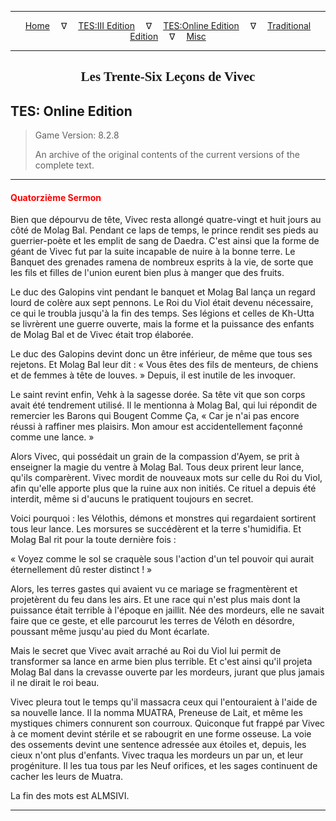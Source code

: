 
---

<!-- Jekyll Page Links -->

<center>
<a href="../../../../index.html">Home</a>
&emsp;&nabla;&emsp;
<a href="../../../index-tes3.html">TES:III Edition</a>
&emsp;&nabla;&emsp;
<a href="../../../index-teso.html">TES:Online Edition</a>
&emsp;&nabla;&emsp;
<a href="../../../index-traditional.html">Traditional Edition</a>
&emsp;&nabla;&emsp;
<a href="../../../index-misc.html">Misc</a>
</center>

<!-- Markdown Body Below: -->

---

<center>
<h2><span style="font-family:Georgia">Les Trente-Six Leçons de Vivec</span></h2>
</center>

## TES: Online Edition

> Game Version: 8.2.8
>
> An archive of the original contents of the current versions of the complete text.

---

#### <span style="color:red">Quatorzième Sermon</span>

Bien que dépourvu de tête, Vivec resta allongé quatre-vingt et huit jours au côté de Molag Bal. Pendant ce laps de temps, le prince rendit ses pieds au guerrier-poète et les emplit de sang de Daedra. C'est ainsi que la forme de géant de Vivec fut par la suite incapable de nuire à la bonne terre. Le Banquet des grenades ramena de nombreux esprits à la vie, de sorte que les fils et filles de l'union eurent bien plus à manger que des fruits.

Le duc des Galopins vint pendant le banquet et Molag Bal lança un regard lourd de colère aux sept pennons. Le Roi du Viol était devenu nécessaire, ce qui le troubla jusqu'à la fin des temps. Ses légions et celles de Kh-Utta se livrèrent une guerre ouverte, mais la forme et la puissance des enfants de Molag Bal et de Vivec était trop élaborée.

Le duc des Galopins devint donc un être inférieur, de même que tous ses rejetons. Et Molag Bal leur dit : « Vous êtes des fils de menteurs, de chiens et de femmes à tête de louves. » Depuis, il est inutile de les invoquer.

Le saint revint enfin, Vehk à la sagesse dorée. Sa tête vit que son corps avait été tendrement utilisé. Il le mentionna à Molag Bal, qui lui répondit de remercier les Barons qui Bougent Comme Ça, « Car je n'ai pas encore réussi à raffiner mes plaisirs. Mon amour est accidentellement façonné comme une lance. »

Alors Vivec, qui possédait un grain de la compassion d'Ayem, se prit à enseigner la magie du ventre à Molag Bal. Tous deux prirent leur lance, qu'ils comparèrent. Vivec mordit de nouveaux mots sur celle du Roi du Viol, afin qu'elle apporte plus que la ruine aux non initiés. Ce rituel a depuis été interdit, même si d'aucuns le pratiquent toujours en secret.

Voici pourquoi : les Vélothis, démons et monstres qui regardaient sortirent tous leur lance. Les morsures se succédèrent et la terre s'humidifia. Et Molag Bal rit pour la toute dernière fois :

« Voyez comme le sol se craquèle sous l'action d'un tel pouvoir qui aurait éternellement dû rester distinct ! »

Alors, les terres gastes qui avaient vu ce mariage se fragmentèrent et projetèrent du feu dans les airs. Et une race qui n'est plus mais dont la puissance était terrible à l'époque en jaillit. Née des mordeurs, elle ne savait faire que ce geste, et elle parcourut les terres de Véloth en désordre, poussant même jusqu'au pied du Mont écarlate.

Mais le secret que Vivec avait arraché au Roi du Viol lui permit de transformer sa lance en arme bien plus terrible. Et c'est ainsi qu'il projeta Molag Bal dans la crevasse ouverte par les mordeurs, jurant que plus jamais il ne dirait le roi beau.

Vivec pleura tout le temps qu'il massacra ceux qui l'entouraient à l'aide de sa nouvelle lance. Il la nomma MUATRA, Preneuse de Lait, et même les mystiques chimers connurent son courroux. Quiconque fut frappé par Vivec à ce moment devint stérile et se rabougrit en une forme osseuse. La voie des ossements devint une sentence adressée aux étoiles et, depuis, les cieux n'ont plus d'enfants. Vivec traqua les mordeurs un par un, et leur progéniture. Il les tua tous par les Neuf orifices, et les sages continuent de cacher les leurs de Muatra.

La fin des mots est ALMSIVI.

---
